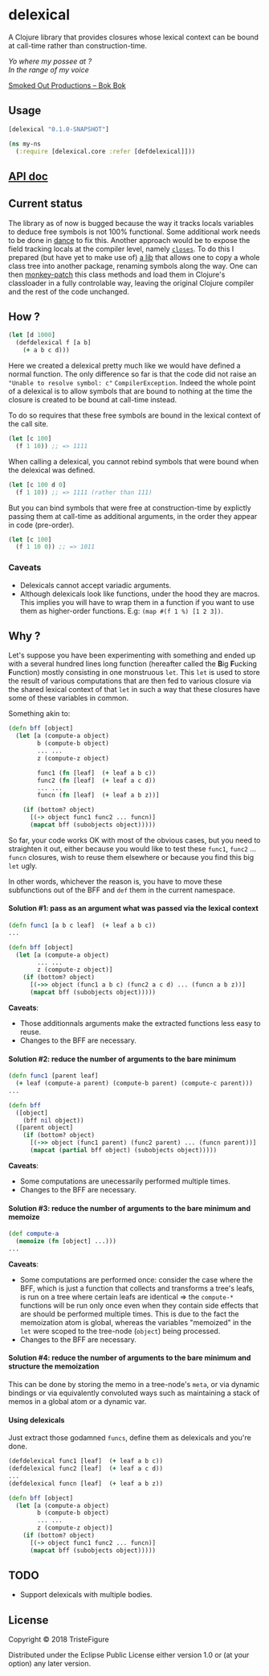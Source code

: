 # delexical

A Clojure library that provides closures whose lexical context can be bound at call-time rather than construction-time.

*Yo where my possee at ?*\
*In the range of my voice*

[Smoked Out Productions – Bok Bok](https://www.youtube.com/watch?v=AWhehOS23hU&t=4m48s)

## Usage

```clojure
[delexical "0.1.0-SNAPSHOT"]
```

```clojure
(ns my-ns
  (:require [delexical.core :refer [defdelexical]]))
```

## [API doc](https://tristefigure.github.io/delexical/index.html)

## Current status
The library as of now is bugged because the way it tracks locals variables to deduce free symbols is not 100% functional. Some additional work needs to be done in [dance](https://github.com/TristeFigure/dance/blob/master/src/dance/core.clj#L144) to fix this. Another approach would be to expose the field tracking locals at the compiler level, namely [`closes`](https://github.com/clojure/clojure/blob/57ac70c904e8250f0bd4e084272659aeeb8749c6/src/jvm/clojure/lang/Compiler.java#L4170). To do this I prepared (but have yet to make use of)
[a lib](https://github.com/TristeFigure/shuriken/blob/master/src/shuriken/byte_buddy.clj#L261) that allows one to copy a whole class tree into another package, renaming symbols along the way. One can then [monkey-patch](https://github.com/TristeFigure/shuriken/blob/master/src/shuriken/monkey_patch.clj) this class methods and load them in Clojure's classloader in a fully controlable way, leaving the original Clojure compiler and the rest of the code unchanged.

## How ?

```clojure
(let [d 1000]
  (defdelexical f [a b]
    (+ a b c d)))
```

Here we created a delexical pretty much like we would have defined a normal function. The only difference so far is that the code did not raise an `"Unable to resolve symbol: c"` `CompilerException`. Indeed the whole point of a delexical is to allow symbols that are bound to nothing at the time the closure is created to be bound at call-time instead.

To do so requires that these free symbols are bound in the lexical context of the call site.

```clojure
(let [c 100]
  (f 1 10)) ;; => 1111
```

When calling a delexical, you cannot rebind symbols that were bound when the delexical was defined.

```clojure
(let [c 100 d 0]
  (f 1 10)) ;; => 1111 (rather than 111)
```

But you can bind symbols that were free at construction-time by explictly passing them at call-time as additional arguments, in the order they appear in code (pre-order).

```clojure
(let [c 100]
  (f 1 10 0)) ;; => 1011
```

### Caveats
- Delexicals cannot accept variadic arguments.
- Although delexicals look like functions, under the hood they are macros. This implies you will have to wrap them in a function if you want to use them as higher-order functions. E.g:  `(map #(f 1 %) [1 2 3])`.

## Why ?

Let's suppose you have been experimenting with something and ended up with a several hundred lines long function (hereafter called the **B**ig **F**ucking **F**unction) mostly consisting in one monstruous `let`.
This `let` is used to store the result of various computations that are then fed to various closure via the shared lexical context of that `let` in such a way that these closures have some of these variables in common.

Something akin to:
```clojure
(defn bff [object]
  (let [a (compute-a object)
        b (compute-b object)
        ... ...
        z (compute-z object)

        func1 (fn [leaf]  (+ leaf a b c))
        func2 (fn [leaf]  (+ leaf a c d))
        ... ...
        funcn (fn [leaf]  (+ leaf a b z))]

    (if (bottom? object)
      [(-> object func1 func2 ... funcn)]
      (mapcat bff (subobjects object)))))
```

So far, your code works OK with most of the obvious cases, but you need to straighten it out, either because you would like to test these `func1`, `func2` ... `funcn` closures, wish to reuse them elsewhere or because you find this big `let` ugly.

In other words, whichever the reason is, you have to move these subfunctions out of the BFF and `def` them in the current namespace.

#### Solution #1: pass as an argument what was passed via the lexical context
```clojure
(defn func1 [a b c leaf]  (+ leaf a b c))
...

(defn bff [object]
  (let [a (compute-a object)
        ... ...
        z (compute-z object)]
    (if (bottom? object)
      [(->> object (func1 a b c) (func2 a c d) ... (funcn a b z))]
      (mapcat bff (subobjects object)))))
```

**Caveats**:
- Those additionnals arguments make the extracted functions less easy to reuse.
- Changes to the BFF are necessary.

#### Solution #2: reduce the number of arguments to the bare minimum
```clojure
(defn func1 [parent leaf]
  (+ leaf (compute-a parent) (compute-b parent) (compute-c parent)))
...

(defn bff
  ([object]
    (bff nil object))
  ([parent object]
    (if (bottom? object)
      [(->> object (func1 parent) (func2 parent) ... (funcn parent))]
      (mapcat (partial bff object) (subobjects object)))))
```

**Caveats**:
- Some computations are unecessarily performed multiple times.
- Changes to the BFF are necessary.

#### Solution #3: reduce the number of arguments to the bare minimum and memoize
```clojure
(def compute-a
  (memoize (fn [object] ...)))
...
```

**Caveats**:
- Some computations are performed once: consider the case where the BFF, which is just a function that collects and transforms a tree's leafs, is run on a tree where certain leafs are identical => the `compute-*` functions will be run only once even when they contain side effects that are should be performed multiple times. This is due to the fact the memoization atom is global, whereas the variables "memoized" in the `let` were scoped to the tree-node (`object`) being processed.
- Changes to the BFF are necessary.

#### Solution #4: reduce the number of arguments to the bare minimum and structure the memoization
This can be done by storing the memo in a tree-node's `meta`, or via dynamic bindings or via equivalently convoluted ways such as maintaining a stack of memos in a global atom or a dynamic var.

#### Using delexicals

Just extract those godamned `funcs`, define them as delexicals and you're done.
```clojure
(defdelexical func1 [leaf]  (+ leaf a b c))
(defdelexical func2 [leaf]  (+ leaf a c d))
...
(defdelexical funcn [leaf]  (+ leaf a b z))

(defn bff [object]
  (let [a (compute-a object)
        b (compute-b object)
        ... ...
        z (compute-z object)]
    (if (bottom? object)
      [(-> object func1 func2 ... funcn)]
      (mapcat bff (subobjects object)))))
```

## TODO
- Support delexicals with multiple bodies.

## License

Copyright © 2018 TristeFigure

Distributed under the Eclipse Public License either version 1.0 or (at
your option) any later version.
